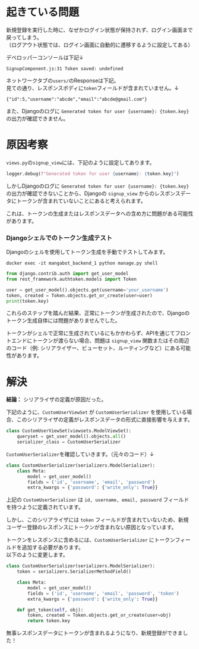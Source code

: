 # 起きている問題
新規登録を実行した時に、なぜかログイン状態が保持されず、ログイン画面まで戻ってしまう。  
（ログアウト状態では、ログイン画面に自動的に遷移するように設定してある）


デベロッパーコンソールは下記↓
```
SignupComponent.js:31 Token saved: undefined
```

ネットワークタブの```users/```のResponseは下記。  
見ての通り、レスポンスボディに```token```フィールドが含まれていません。↓
```
{"id":5,"username":"abcde","email":"abcde@gmail.com"}
```

また、Djangoのログに ```Generated token for user {username}: {token.key}``` の出力が確認できません。

# 原因考察
```views.py```の```signup_view```には、下記のように設定してあります。
```python
logger.debug(f"Generated token for user {username}: {token.key}")
```

しかしDjangoのログに ```Generated token for user {username}: {token.key}``` の出力が確認できないことから、Djangoの ```signup_view``` からのレスポンスデータにトークンが含まれていないことにあると考えられます。  

これは、トークンの生成またはレスポンスデータへの含め方に問題がある可能性があります。

### Djangoシェルでのトークン生成テスト
Djangoのシェルを使用してトークン生成を手動でテストしてみます。
```
docker exec -it mangabot_backend_1 python manage.py shell
```

```python
from django.contrib.auth import get_user_model
from rest_framework.authtoken.models import Token

user = get_user_model().objects.get(username='your_username')
token, created = Token.objects.get_or_create(user=user)
print(token.key)
```
これらのステップを踏んだ結果、正常にトークンが生成されたので、Djangoのトークン生成自体には問題がありませんでした。  

トークンがシェルで正常に生成されているにもかかわらず、APIを通じてフロントエンドにトークンが渡らない場合、問題は ```signup_view``` 関数またはその周辺のコード（例: シリアライザー、ビューセット、ルーティングなど）にある可能性があります。

# 解決
**結論：** シリアライザの定義が原因だった。

下記のように、```CustomUserViewSet``` が ```CustomUserSerializer``` を使用している場合、このシリアライザの定義がレスポンスデータの形式に直接影響を与えます。

```views.py
class CustomUserViewSet(viewsets.ModelViewSet):
    queryset = get_user_model().objects.all()
    serializer_class = CustomUserSerializer
```


 ```CustomUserSerializer```を確認していきます。（元々のコード）↓


```serializers.py
class CustomUserSerializer(serializers.ModelSerializer):
    class Meta:
        model = get_user_model()
        fields = ('id', 'username', 'email', 'password')
        extra_kwargs = {'password': {'write_only': True}}

```

上記の ```CustomUserSerializer``` は ```id, username, email, password``` フィールドを持つように定義されています。  

しかし、このシリアライザには ```token``` フィールドが含まれていないため、新規ユーザー登録のレスポンスにトークンが含まれない原因となっています。  

トークンをレスポンスに含めるには、```CustomUserSerializer``` にトークンフィールドを追加する必要があります。  
以下のように変更します。

```python
class CustomUserSerializer(serializers.ModelSerializer):
    token = serializers.SerializerMethodField()

    class Meta:
        model = get_user_model()
        fields = ('id', 'username', 'email', 'password', 'token')
        extra_kwargs = {'password': {'write_only': True}}

    def get_token(self, obj):
        token, created = Token.objects.get_or_create(user=obj)
        return token.key
```

無事レスポンスデータにトークンが含まれるようになり、新規登録ができました！
